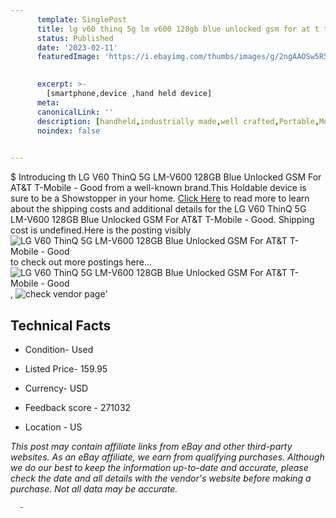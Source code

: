 ```yaml
---
      template: SinglePost
      title: lg v60 thinq 5g lm v600 128gb blue unlocked gsm for at t t mobile good
      status: Published
      date: '2023-02-11'
      featuredImage: 'https://i.ebayimg.com/thumbs/images/g/2ngAAOSw5R5juy1o/s-l225.jpg'
       

      excerpt: >-
        [smartphone,device ,hand held device]
      meta:
      canonicalLink: ''
      description: [handheld,industrially made,well crafted,Portable,Mobile,Compact,Convenient,Lightweight,Maneuverable,Man-portable,Miniature,Carriable,Hand-held,Light,Holdable,Transportable,Mobile device,Pocket-sized,On-the-go,Wireless,Cordless,Compact size,Convenient size, smartphone,device ,hand held device]
      noindex: false
      

---
```

$
      Introducing th LG V60 ThinQ 5G LM-V600 128GB Blue Unlocked GSM For AT&T T-Mobile - Good from a well-known brand.This Holdable device  is sure to be a Showstopper in your home. [Click Here](https://www.ebay.com/itm/404097302404?hash=item5e16137f84%3Ag%3A2ngAAOSw5R5juy1o&mkevt=1&mkcid=1&mkrid=711-53200-19255-0&campid=%253CePNCampaignId%253E&customid=%253CreferenceId%253E&toolid=10049) to read more to learn about the shipping costs and additional details for the LG V60 ThinQ 5G LM-V600 128GB Blue Unlocked GSM For AT&T T-Mobile - Good. Shipping cost is undefined.Here is the posting visibly ![LG V60 ThinQ 5G LM-V600 128GB Blue Unlocked GSM For AT&T T-Mobile - Good](https://i.ebayimg.com/thumbs/images/g/2ngAAOSw5R5juy1o/s-l225.jpg) to check out more postings here... ![LG V60 ThinQ 5G LM-V600 128GB Blue Unlocked GSM For AT&T T-Mobile - Good](https://i.ebayimg.com/images/g/2ngAAOSw5R5juy1o/s-l960.jpg), ![check vendor page]()'

      

 ## Technical Facts 



     
      

 - Condition- Used 


      

 - Listed Price- 159.95 


      

 - Currency- USD 


      

 - Feedback score - 271032 


      

 - Location - US 


      
      

 *_This post may contain affiliate links from eBay and other third-party websites. As an eBay affiliate, we earn from qualifying purchases. Although we do our best to keep the information up-to-date and accurate, please check the date and all details with the vendor's website before making a purchase. Not all data may be accurate._*




      -
